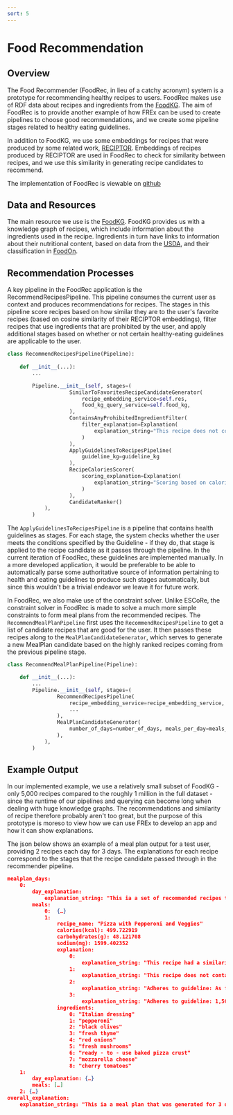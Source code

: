 ```yaml
---
sort: 5
---
```


# Food Recommendation

## Overview

The Food Recommender (FoodRec, in lieu of a catchy acronym) system is a prototype
for recommending healthy recipes to users. FoodRec makes use of RDF data about
recipes and ingredients from the [FoodKG](https://foodkg.github.io/). 
The aim of FoodRec is to provide another example of how FREx can be used to
create pipelines to choose good recommendations, and we create some pipeline
stages related to healthy eating guidelines.

In addition to FoodKG, we use some embeddings for recipes that were produced by
some related work, [RECIPTOR](https://dl.acm.org/doi/10.1145/3394486.3403223).
Embeddings of recipes produced by RECIPTOR are used in FoodRec to check for 
similarity between recipes, and we use this similarity in generating recipe
candidates to recommend. 

The implementation of FoodRec is viewable on [github](https://github.com/solashirai/FoodRec)

## Data and Resources

The main resource we use is the [FoodKG](https://foodkg.github.io/). FoodKG provides
us with a knowledge graph of recipes, which include information about the ingredients
used in the recipe. Ingredients in turn have links to information about their
nutritional content, based on data from the [USDA](https://fdc.nal.usda.gov/ndb/foods),
and their classification in [FoodOn](https://foodon.org/).

## Recommendation Processes

A key pipeline in the FoodRec application is the RecommendRecipesPipeline. 
This pipeline consumes the current user as context and produces recommendations
for recipes. The stages in this pipeline score recipes based on how similar they
are to the user's favorite recipes (based on cosine similarity of their
RECIPTOR embeddings), filter recipes that use ingredients that are prohibited
by the user, and apply additional stages based on whether or not certain 
healthy-eating guidelines are applicable to the user.   

``` python
class RecommendRecipesPipeline(Pipeline):
    
    def __init__(...):
        ...

        Pipeline.__init__(self, stages=(
                    SimilarToFavoritesRecipeCandidateGenerator(
                        recipe_embedding_service=self.res,
                        food_kg_query_service=self.food_kg,
                    ),
                    ContainsAnyProhibitedIngredientFilter(
                        filter_explanation=Explanation(
                            explanation_string="This recipe does not contain any ingredients that are prohibited by you."
                        )
                    ),
                    ApplyGuidelinesToRecipesPipeline(
                        guideline_kg=guideline_kg
                    ),
                    RecipeCaloriesScorer(
                        scoring_explanation=Explanation(
                            explanation_string="Scoring based on calories, this is mostly a placeholder to break ties."
                        )
                    ),
                    CandidateRanker()
            ),
        )
``` 

The `ApplyGuidelinesToRecipesPipeline` is a pipeline that contains health guidelines
as stages. For each stage, the system checks whether the user meets the conditions
specified by the Guideline - if they do, that stage is applied to the recipe candidate
as it passes through the pipeline. 
In the current iteration of FoodRec, these guidelines are implemented manually. 
In a more developed application, it would be preferable to be able to automatically
parse some authoritative source of information pertaining to health and eating guidelines
to produce such stages automatically, but since this wouldn't be a trivial endeavor
we leave it for future work. 

In FoodRec, we also make use of the constraint solver. Unlike ESCoRe, the constraint
solver in FoodRec is made to solve a much more simple constraints to form meal plans
from the recommended recipes. The `RecommendMealPlanPipeline` first uses the
`RecommendRecipesPipeline` to get a list of candidate recipes that are good
for the user. It then passes these recipes along to the `MealPlanCandidateGenerator`,
which serves to generate a new MealPlan candidate based on the highly ranked recipes coming
from the previous pipeline stage.

``` python
class RecommendMealPlanPipeline(Pipeline):

    def __init__(...):
        ...
        Pipeline.__init__(self, stages=(
                RecommendRecipesPipeline(
                    recipe_embedding_service=recipe_embedding_service,
                    ...
                ),
                MealPlanCandidateGenerator(
                    number_of_days=number_of_days, meals_per_day=meals_per_day
                ),
            ),
        )
```

## Example Output

In our implemented example, we use a relatively small subset of FoodKG -
only 5,000 recipes compared to the roughly 1 million in the full dataset -
since the runtime of our pipelines and querying can become long when dealing
with huge knowledge graphs. The recommendations and similarity of recipe therefore
probably aren't too great, but the purpose of this prototype is moreso to view
how we can use FREx to develop an app and how it can show explanations.

The json below shows an example of a meal plan output for a test user, providing
2 recipes each day for 3 days. The explanations for each recipe correspond to
the stages that the recipe candidate passed through in the recommender pipeline.

``` json
mealplan_days:
    0:
        day_explanation:
            explanation_string: "This ia a set of recommended recipes to eat for this day, based on suggesting recipes that you are likely to like in general."
        meals:	
            0:	{…}
            1:	
                recipe_name: "Pizza with Pepperoni and Veggies"
                calories(kcal): 499.722919
                carbohydrates(g): 48.121708
                sodium(mg): 1599.402352
                explanation:
                    0:
                        explanation_string: "This recipe had a similarity score of 0.9967120851070816 to one of your favorite recipes, Open-Face Portabella Sandwiches."
                    1:	    
                        explanation_string: "This recipe does not contain any ingredients that are prohibited by you."
                    2:	    
                        explanation_string: "Adheres to guideline: As for the general population, people with diabetes should limit sodium consumption to <2,300 mg/day."
                    3:	
                        explanation_string: "Adheres to guideline: 1,500–1,800 kcal/day for men, adjusted for the individuals baseline body weight"
                ingredients:	
                    0: "Italian dressing"
                    1: "pepperoni"
                    2: "black olives"
                    3: "fresh thyme"
                    4: "red onions"
                    5: "fresh mushrooms"
                    6: "ready - to - use baked pizza crust"
                    7: "mozzarella cheese"
                    8: "cherry tomatoes"
    1:
        day_explanation: {…}
        meals: […]
    2: {…}
overall_explanation:   	
    explanation_string: "This ia a meal plan that was generated for 3 days of meals, eating 2 meals each day."
```
